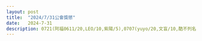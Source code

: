 ```yaml
---
layout: post
title:  "2024/7/31公會獎懲"
date:   2024-7-31
description: 0721(阿福0611/20,LEO/10,紫陽/5),0707(yuyo/20,文盲/10,酷不列名)(公告三日內可異議,無異議即定案移帳歸戶)
---
```

